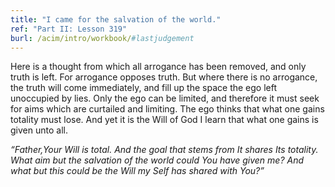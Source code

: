 ```yaml
---
title: "I came for the salvation of the world."
ref: "Part II: Lesson 319"
burl: /acim/intro/workbook/#lastjudgement
---
```


Here is a thought from which all arrogance has been removed, and only
truth is left. For arrogance opposes truth. But where there is no
arrogance, the truth will come immediately, and fill up the space the
ego left unoccupied by lies. Only the ego can be limited, and therefore
it must seek for aims which are curtailed and limiting. The ego thinks
that what one gains totality must lose. And yet it is the Will of God I
learn that what one gains is given unto all.

*“Father,Your Will is total. And the goal that stems from It shares Its
totality. What aim but the salvation of the world could You have given
me? And what but this could be the Will my Self has shared with You?”*


